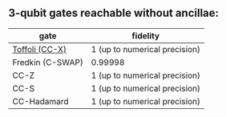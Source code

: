 ## 3-qubit gates reachable without ancillae:

| gate | fidelity |
| ---- | -------- |
| [Toffoli (CC-X)][toff3qb] | 1 (up to numerical precision) |
| Fredkin (C-SWAP) | 0.99998 |
| CC-Z | 1 (up to numerical precision) |
| CC-S | 1 (up to numerical precision) |
| CC-Hadamard | 1 (up to numerical precision)


[toff3qb]: ../data/nets/toffoli_3q_all_1fid.pickle
